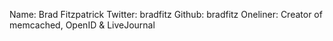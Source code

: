 Name: Brad Fitzpatrick
Twitter: bradfitz
Github: bradfitz
Oneliner: Creator of memcached, OpenID & LiveJournal